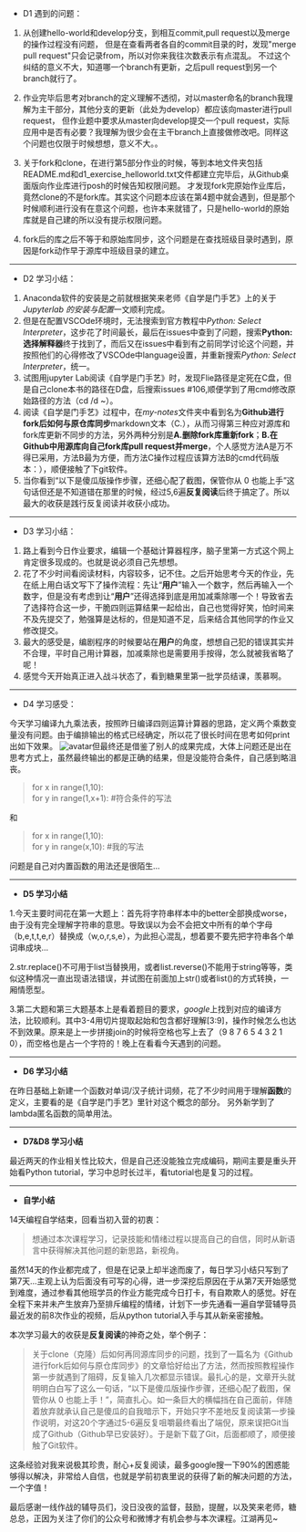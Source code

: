 * D1 遇到的问题：

1. 从创建hello-world和develop分支，到相互commit,pull request以及merge的操作过程没有问题，
但是在查看两者各自的commit目录的时，发现"merge pull request"只会记录from，所以对你来我往次数表示有点混乱。
不过这个纠结的意义不大，知道哪一个branch有更新，之后pull request到另一个branch就行了。

2. 作业完毕后思考对branch的定义理解不透彻，对以master命名的branch我理解为主干部分，其他分支的更新（此处为develop）都应该向master进行pull request，
但作业题中要求从master向develop提交一个pull request，实际应用中是否有必要？我理解为很少会在主干branch上直接做修改吧。同样这个问题也仅限于时候想想，意义不大。。

3. 关于fork和clone，在进行第5部分作业的时候，等到本地文件夹包括README.md和d1_exercise_helloworld.txt文件都建立完毕后，从Github桌面版向作业库进行posh的时候告知权限问题。
才发现fork完原始作业库后，竟然clone的不是fork库。其实这个问题本应该在第4题中就会遇到，但是那个时候顺利进行没有在意这个问题，也许本来就错了，只是hello-world的原始库就是自己建的所以没有提示权限问题。

4. fork后的库之后不等于和原始库同步，这个问题是在查找班级目录时遇到，原因是fork动作早于源库中班级目录的建立。

---

* D2 学习小结：

1. Anaconda软件的安装是之前就根据笑来老师《自学是门手艺》上的关于*Jupyterlab 的安装与配置*一文顺利完成。
2. 但是在配置VSCOde环境时，无法搜索到官方教程中*Python: Select Interpreter*，这步花了时间最长，最后在issues中查到了问题，搜索**Python:选择解释器**终于找到了，而后又在issues中看到有之前同学讨论这个问题，并按照他们的心得修改了VSCOde中language设置，并重新搜索*Python: Select Interpreter*，统一。
3. 试图用jupyter Lab阅读《自学是门手艺》时，发现Flie路径是定死在C盘，但是自己clone本书的路径在D盘，后搜索issues #106,顺便学到了用cmd修改原始路径的方法（cd /d ~）。
4. 阅读《自学是门手艺》过程中，在*my-notes*文件夹中看到名为**Github进行fork后如何与原仓库同步**markdown文本（C.），从而习得第三种应对源库和fork库更新不同步的方法，另外两种分别是**A.删除fork库重新fork**；**B.在Github中用源库向自己fork库pull request并merge**，个人感觉方法A是万不得已采用，方法B最为方便，而方法C操作过程应该算方法B的cmd代码版本：），顺便接触了下git软件。
5. 当你看到“以下是傻瓜版操作步骤，还细心配了截图，保管你从 0 也能上手”这句话但还是不知道错在那里的时候，经过5,6遍**反复阅读**后终于搞定了。所以最大的收获是践行反复阅读并收获小成功。

---

* D3 学习小结：

1. 路上看到今日作业要求，编辑一个基础计算器程序，脑子里第一方式这个网上肯定很多现成的。也就是说必须自己先想想。
2. 花了不少时间看阅读材料，内容较多，记不住。之后开始思考今天的作业，先在纸上用白话文写下了操作流程：先让“**用户**”输入一个数字，然后再输入一个数字，但是没有考虑到让“**用户**”还得选择到底是用加减乘除哪一个！导致省去了选择符合这一步，干脆四则运算结果一起给出，自己也觉得好笑，怕时间来不及先提交了，勉强算是达标的，但是知道不足，后来结合其他同学的作业又修改提交。
3. 最大的感受是，编剧程序的时候要站在**用户**的角度，想想自己犯的错误其实并不合理，平时自己用计算器，加减乘除也是需要用手按得，怎么就被我省略了呢！
4. 感觉今天开始真正进入战斗状态了，看到糖果里第一批学员结课，羡慕啊。

---

* D4 学习感受：

今天学习编译九九乘法表，按照昨日编译四则运算计算器的思路，定义两个乘数变量没有问题。由于编排输出的格式已经确定，所以花了很长时间在思考如何print出如下效果。
![avatar](C:\Users\Administrator.ZX-201606301910\Desktop)但最终还是借鉴了别人的成果完成，大体上问题还是出在思考方式上，虽然最终输出的都是正确的结果，但是没能符合条件，自己感到略沮丧。
>for x in range(1,10):  
for y in range(1,x+1): #符合条件的写法

和 

>for x in range(1,10):  
for y in range(x,10): #我的写法

问题是自己对内置函数的用法还是很陌生...

---

* **D5 学习小结** 

1.今天主要时间花在第一大题上：首先将字符串样本中的better全部换成worse，由于没有完全理解字符串的意思。导致误以为会不会把文中所有的单个字母（b,e,t,t,e,r）替换成（w,o,r,s,e），为此担心混乱，想着要不要先把字符串各个单词串成块...

2.str.replace()不可用于list当替换用，或者list.reverse()不能用于string等等，类似这种情况一直出现语法错误，并试图在前面加上str()或者list()的方式转换，一厢情愿型。

3.第二大题和第三大题基本上是看着题目的要求，*google*上找到对应的编译方法，比较顺利。其中3-4用切片提取起始和包含都好理解[3:9]，操作时候怎么也达不到效果。原来是上一步拼接join的时候将空格也写上去了（9 8 7 6 5 4 3 2 1 0），而空格也是占一个字符的！晚上在看看今天遇到的问题。


---
* **D6 学习小结** 

在昨日基础上新建一个函数对单词/汉子统计词频，花了不少时间用于理解**函数**的定义，主要看的是《自学是门手艺》里针对这个概念的部分。
另外新学到了lambda匿名函数的简单用法。

---
* **D7&D8 学习小结** 

最近两天的作业相关性比较大，但是自己还没能独立完成编码，期间主要是重头开始看Python tutorial，学习中总时长过半，看tutorial也是复习的过程。

---

* **自学小结**

14天编程自学结束，回看当初入营的初衷：
>想通过本次课程学习，记录技能和情绪过程以提高自己的自信，同时从新语言中获得解决其他问题的新思路，新视角。  

虽然14天的作业都完成了，但是在记录上却半途而废了，每日学习小结只写到了第7天...主观上认为后面没有可写的心得，进一步深挖后原因在于从第7天开始感觉到难度，通过参看其他班学员的作业方能完成今日打卡，有自欺欺人的感觉。好在全程下来并未产生放弃乃至排斥编程的情绪，计划下一步先通看一遍自学营辅导员最近发的前8次作业的视频，后从python tutorial入手与其从新亲密接触。  

本次学习最大的收获是**反复阅读**的神奇之处，举个例子：  
>关于clone（克隆）后如何再同源库同步的问题，找到了一篇名为《Github进行fork后如何与原仓库同步》的文章恰好给出了方法，然而按照教程操作第一步就遇到了阻碍，反复输入几次都显示错误。最扎心的是，文章开头就明明白白写了这么一句话，“以下是傻瓜版操作步骤，还细心配了截图，保管你从 0 也能上手！”，简直扎心。如一条巨大的横幅挡在自己面前，伴随着放弃就承认自己是傻瓜的自我暗示下，开始只字不差地反复阅读第一步操作说明，对这20个字通过5-6遍反复咀嚼最终看出了端倪，原来误把Git当成了Github（Github早已安装好）。于是新下载了Git，后面都顺了，顺便接触了Git软件。

这条经验对我来说极其珍贵，耐心+反复阅读，最多google搜一下90%的困惑能够得以解决，非常给人自信，也就是学前初衷里说的获得了新的解决问题的方法，一个字值！

最后感谢一线作战的辅导员们，没日没夜的监督，鼓励，提醒，以及笑来老师，糖总总，正因为关注了你们的公众号和微博才有机会参与本次课程。江湖再见~
